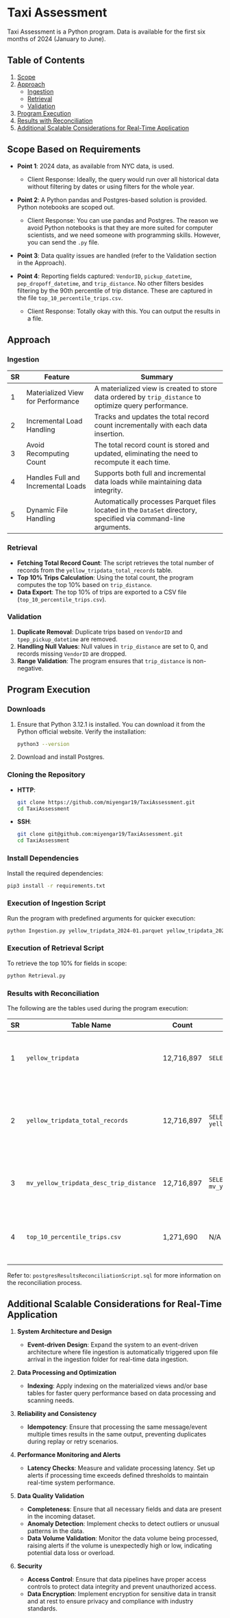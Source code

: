 # Taxi Assessment

Taxi Assessment is a Python program. Data is available for the first six months of 2024 (January to June).

## Table of Contents
1. [Scope](#Scope-Based-on-Requirements)
2. [Approach](#approach)
   - [Ingestion](#ingestion)
   - [Retrieval](#retrieval)
   - [Validation](#validation)
3. [Program Execution](#program-execution)
4. [Results with Reconciliation](#results-with-reconciliation)
5. [Additional Scalable Considerations for Real-Time Application](#additional-scalable-considerations-for-real-time-application)



## Scope Based on Requirements

- **Point 1**: 2024 data, as available from NYC data, is used.
  - Client Response: Ideally, the query would run over all historical data without filtering by dates or using filters for the whole year.

- **Point 2**: A Python pandas and Postgres-based solution is provided. Python notebooks are scoped out.
  - Client Response: You can use pandas and Postgres. The reason we avoid Python notebooks is that they are more suited for computer scientists, and we need someone with programming skills. However, you can send the `.py` file.

- **Point 3**: Data quality issues are handled (refer to the Validation section in the Approach).

- **Point 4**: Reporting fields captured: `VendorID`, `pickup_datetime`, `pep_dropoff_datetime`, and `trip_distance`. No other filters besides filtering by the 90th percentile of trip distance. These are captured in the file `top_10_percentile_trips.csv`.
  - Client Response: Totally okay with this. You can output the results in a file.

## Approach

### Ingestion

| SR  | Feature                                  | Summary                                                                                                                                                       |
| --- | ---------------------------------------- | ------------------------------------------------------------------------------------------------------------------------------------------------------------- |
| 1   | Materialized View for Performance        | A materialized view is created to store data ordered by `trip_distance` to optimize query performance.                                                         |
| 2   | Incremental Load Handling                | Tracks and updates the total record count incrementally with each data insertion.                                                                              |
| 3   | Avoid Recomputing Count                  | The total record count is stored and updated, eliminating the need to recompute it each time.                                                                  |
| 4   | Handles Full and Incremental Loads       | Supports both full and incremental data loads while maintaining data integrity.                                                                                |
| 5   | Dynamic File Handling                    | Automatically processes Parquet files located in the `DataSet` directory, specified via command-line arguments.                                                |


### Retrieval
- **Fetching Total Record Count**: The script retrieves the total number of records from the `yellow_tripdata_total_records` table.
- **Top 10% Trips Calculation**: Using the total count, the program computes the top 10% based on `trip_distance`.
- **Data Export**: The top 10% of trips are exported to a CSV file (`top_10_percentile_trips.csv`).

### Validation
1. **Duplicate Removal**: Duplicate trips based on `VendorID` and `tpep_pickup_datetime` are removed.
2. **Handling Null Values**: Null values in `trip_distance` are set to 0, and records missing `VendorID` are dropped.
3. **Range Validation**: The program ensures that `trip_distance` is non-negative.

## Program Execution

### Downloads

1. Ensure that Python 3.12.1 is installed. You can download it from the Python official website. Verify the installation:
   ```bash
   python3 --version
   ```

2. Download and install Postgres.

### Cloning the Repository

- **HTTP**:
   ```bash
   git clone https://github.com/miyengar19/TaxiAssessment.git
   cd TaxiAssessment
   ```

- **SSH**:
   ```bash
   git clone git@github.com:miyengar19/TaxiAssessment.git
   cd TaxiAssessment
   ```

### Install Dependencies

Install the required dependencies:
```bash
pip3 install -r requirements.txt
```

### Execution of Ingestion Script

Run the program with predefined arguments for quicker execution:
```bash
python Ingestion.py yellow_tripdata_2024-01.parquet yellow_tripdata_2024-02.parquet yellow_tripdata_2024-03.parquet yellow_tripdata_2024-04.parquet yellow_tripdata_2024-05.parquet yellow_tripdata_2024-06.parquet
```

### Execution of Retrieval Script

To retrieve the top 10% for fields in scope:
```bash
python Retrieval.py
```

### Results with Reconciliation

The following are the tables used during the program execution:

| SR | Table Name                          | Count    | Query                                         | Description                                                                             |
|----|-------------------------------------|----------|-----------------------------------------------|-----------------------------------------------------------------------------------------|
| 1  | `yellow_tripdata`                   | 12,716,897 | `SELECT count(*) FROM yellow_tripdata;`         | Base table holding all trip data after the insertion of 6 months of 2024 data.           |
| 2  | `yellow_tripdata_total_records`     | 12,716,897 | `SELECT * FROM yellow_tripdata_total_records;` | Tracks the count of records to avoid recounting, useful for incremental loads.           |
| 3  | `mv_yellow_tripdata_desc_trip_distance` | 12,716,897 | `SELECT count(*) FROM mv_yellow_tripdata_desc_trip_distance;` | Materialized view intended to avoid recomputation, ordered by trip distance.            |
| 4  | `top_10_percentile_trips.csv`       | 1,271,690 | N/A (CSV file)                                | Holds the top 10% of the data in CSV format excluding the header.                        |

Refer to: `postgresResultsReconciliationScript.sql` for more information on the reconciliation process.

## Additional Scalable Considerations for Real-Time Application

1. **System Architecture and Design**  
   - **Event-driven Design**: Expand the system to an event-driven architecture where file ingestion is automatically triggered upon file arrival in the ingestion folder for real-time data ingestion.

2. **Data Processing and Optimization**  
   - **Indexing**: Apply indexing on the materialized views and/or base tables for faster query performance based on data processing and scanning needs.

3. **Reliability and Consistency**  
   - **Idempotency**: Ensure that processing the same message/event multiple times results in the same output, preventing duplicates during replay or retry scenarios.

4. **Performance Monitoring and Alerts**  
   - **Latency Checks**: Measure and validate processing latency. Set up alerts if processing time exceeds defined thresholds to maintain real-time system performance.

5. **Data Quality Validation**  
   - **Completeness**: Ensure that all necessary fields and data are present in the incoming dataset.
   - **Anomaly Detection**: Implement checks to detect outliers or unusual patterns in the data.
   - **Data Volume Validation**: Monitor the data volume being processed, raising alerts if the volume is unexpectedly high or low, indicating potential data loss or overload.

6. **Security**  
   - **Access Control**: Ensure that data pipelines have proper access controls to protect data integrity and prevent unauthorized access.
   - **Data Encryption**: Implement encryption for sensitive data in transit and at rest to ensure privacy and compliance with industry standards.



